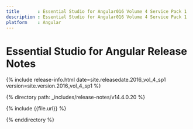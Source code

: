 ```yaml
---
title 		: Essential Studio for Angular016 Volume 4 Service Pack 1  Release Notes
description : Essential Studio for Angular016 Volume 4 Service Pack 1  Release Notes
platform 	: Angular
---
```


# Essential Studio for Angular Release Notes

{% include release-info.html date=site.releasedate.2016_vol_4_sp1 version=site.version.2016_vol_4_sp1 %} 

{% directory path: _includes/release-notes/v14.4.0.20 %}

{% include {{file.url}} %}

{% enddirectory %}